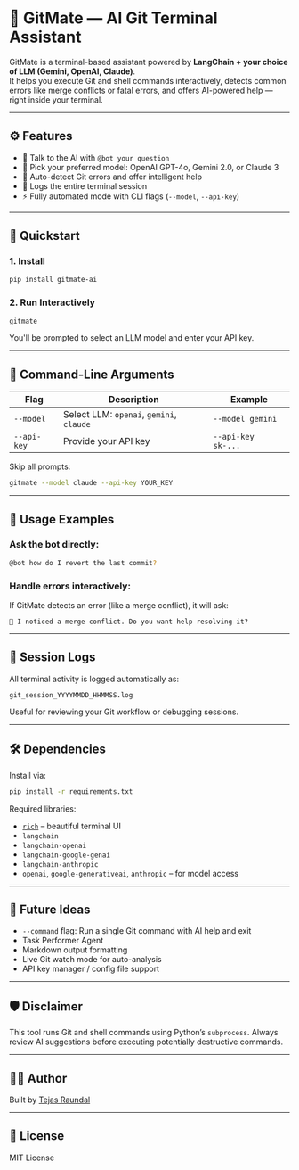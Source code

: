 
# 🧠 GitMate — AI Git Terminal Assistant

GitMate is a terminal-based assistant powered by **LangChain + your choice of LLM (Gemini, OpenAI, Claude)**.  
It helps you execute Git and shell commands interactively, detects common errors like merge conflicts or fatal errors, and offers AI-powered help — right inside your terminal.

---

## ⚙️ Features

- 💬 Talk to the AI with `@bot your question`
- 🧠 Pick your preferred model: OpenAI GPT-4o, Gemini 2.0, or Claude 3
- 🤖 Auto-detect Git errors and offer intelligent help
- 💾 Logs the entire terminal session
- ⚡ Fully automated mode with CLI flags (`--model`, `--api-key`)

---

## 🚀 Quickstart

### 1. Install

```bash
pip install gitmate-ai
````

### 2. Run Interactively

```bash
gitmate
```

You'll be prompted to select an LLM model and enter your API key.

---

## 🔧 Command-Line Arguments

| Flag        | Description                              | Example            |
| ----------- | ---------------------------------------- | ------------------ |
| `--model`   | Select LLM: `openai`, `gemini`, `claude` | `--model gemini`   |
| `--api-key` | Provide your API key                     | `--api-key sk-...` |

Skip all prompts:

```bash
gitmate --model claude --api-key YOUR_KEY
```

---

## 🤖 Usage Examples

### Ask the bot directly:

```bash
@bot how do I revert the last commit?
```

### Handle errors interactively:

If GitMate detects an error (like a merge conflict), it will ask:

```
🚨 I noticed a merge conflict. Do you want help resolving it?
```

---

## 📓 Session Logs

All terminal activity is logged automatically as:

```
git_session_YYYYMMDD_HHMMSS.log
```

Useful for reviewing your Git workflow or debugging sessions.

---

## 🛠️ Dependencies

Install via:

```bash
pip install -r requirements.txt
```

Required libraries:

* [`rich`](https://pypi.org/project/rich) – beautiful terminal UI
* `langchain`
* `langchain-openai`
* `langchain-google-genai`
* `langchain-anthropic`
* `openai`, `google-generativeai`, `anthropic` – for model access

---

## 🧩 Future Ideas

* `--command` flag: Run a single Git command with AI help and exit
* Task Performer Agent
* Markdown output formatting
* Live Git watch mode for auto-analysis
* API key manager / config file support
---

## 🛡️ Disclaimer

This tool runs Git and shell commands using Python’s `subprocess`.
Always review AI suggestions before executing potentially destructive commands.

---

## 👨‍💻 Author

Built by [Tejas Raundal](https://github.com/TejasRaundal)

---

## 📄 License

MIT License
